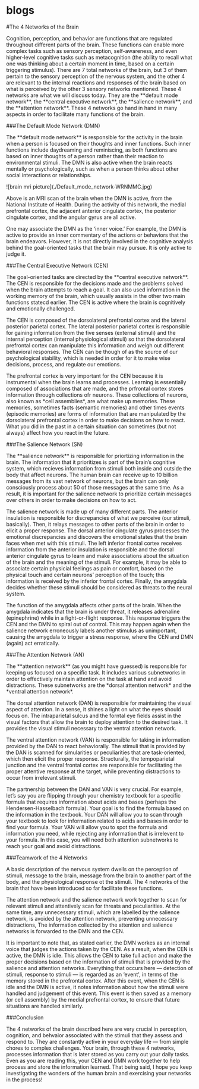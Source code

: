 # blogs
#The 4 Networks of the Brain

<p>Cognition, perception, and behavior are functions that are regulated throughout different parts of the brain. These functions can enable more complex tasks such as sensory perception, self-awareness, and even higher-level cognitive tasks such as metacognition (the ability to recall what one was thinking about a certain moment in time, based on a certain triggering stimulus). There are 7 total networks of the brain, but 3 of them pertain to the sensory perception of the nervous system, and the other 4 are relevant to the internal reactions and responses of the brain based on what is perceived by the other 3 sensory networks mentioned. These 4 networks are what we will discuss today. They are the **default mode network**, the **central executive network**, the **salience network**, and the **attention network**. These 4 networks go hand in hand in many aspects in order to facilitate many functions of the brain.
</p>
</p>
###The Default Mode Network (DMN)
</p>
<p>The **default mode network** is responsible for the activity in the brain when a person is focused on their thoughts and inner functions. Such inner functions include daydreaming and reminiscing, as both functions are based on inner thoughts of a person rather than their reaction to environmental stimuli. The DMN is also active when the brain reacts mentally or psychologically, such as when a person thinks about other social interactions or relationships.
</p>
![brain mri picture](./Default_mode_network-WRNMMC.jpg)

</p>
<p>Above is an MRI scan of the brain when the DMN is active, from the National Institute of Health. During the activity of this network, the medial prefrontal cortex, the adjacent anterior cingulate cortex, the posterior cingulate cortex, and the angular gyrus are all active.
</p>
<p>One may associate the DMN as the ‘inner voice.’ For example, the DMN is active to provide an inner commentary of the actions or behaviors that the brain endeavors. However, it is not directly involved in the cognitive analysis behind the goal-oriented tasks that the brain may pursue. It is only active to judge it.
</p>
</p>
###The Central Executive Network (CEN)
</p>
<p>The goal-oriented tasks are directed by the **central executive network**. The CEN is responsible for the decisions made and the problems solved when the brain attempts to reach a goal. It can also used information in the working memory of the brain, which usually assists in the other two main functions statecd earlier. The CEN is active where the brain is cognitively and emotionally challenged.
</p>
<p>The CEN is composed of the dorsolateral prefrontal cortex and the lateral posterior parietal cortex. The lateral posterior parietal cortex is responsible for gaining information from the five senses (external stimuli) and the internal perception (internal physiological stimuli) so that the dorsolateral prefrontal cortex can manipulate this information and weigh out different behavioral responses. The CEN can be though of as the source of our psychological stability, which is needed in order for it to make wise decisions, process, and regulate our emotions.
</p>
<p>The prefrontal cortex is very important for the CEN because it is instrumental when the brain learns and processes. Learning is essentially composed of associations that are made, and the prfrontal cortex stores information through collections ofr neurons. These collections of neurons, also known as *cell assemblies*, are what make up memories. These memories, sometimes facts (semantic memories) and other times events (episodic memories) are forms of information that are manipulated by the dorsolateral prefrontal cortex in order to make decisions on how to react. What you did in the past in a certain situation can sometimes (but not always) affect how you react in the future.
</p>
</p>
###The Salience Network (SN)
</p>
<p>The **salience network** is responsible for priortizing information in the brain. The information that it prioritizes is part of the brain’s cognitive system, which recieves information from stimuli both inside and outside the body that affect neurons. The human brain can receive up to 10 billion messages from its vast network of neurons, but the brain can only consciously process about 50 of those messages at the same time. As a result, it is important for the salience network to prioritize certain messages over others in order to make decisions on how to act.
</p>
<p>The salience network is made up of many different parts. The anterior insulation is responsible for discrepancies of what we perceive (our stimuli,  basically). Then, it relays messages to other parts of the brain in order to elicit a proper response. The dorsal anterior cingulate gyrus processes the emotional discrepancies and discovers the emotional states that the brain faces when met with this stimuli. The left inferior frontal cortex receives information from the anterior insulation is responsible and the dorsal anterior cingulate gyrus to learn and make associations about the situation of the brain and the meaning of the stimuli. For example, it may be able to associate certain physicial feelings as pain or comfort, based on the physical touch and certain neurons’ perception of the touch; this information is received by the inferior frontal cortex. Finally, the amygdala decides whether these stimuli should be considered as threats to the neural system.
</p>
<p>The function of the amygdala affects other parts of the brain. When the amygdala indicates that the brain is under threat, it releases adrenaline (epinephrine) while in a fight-or-flight response. This response triggers the CEN and the DMN to spiral out of control. This may happen again when the salience network erroneously labels another stimulus as unimportant, causing the amygdala to trigger a stress response, where the CEN and DMN (again) act erratically.
</p>
</p>
###The Attention Network (AN)
</p>
<p>The **attention network** (as you might have guessed) is responsible for keeping us focused on a specific task. It includes various subnetworks in order to effectively maintain attention on the task at hand and avoid distractions. These subnetworks are the *dorsal attention network* and the *ventral attention network*.
</p>
<p>The dorsal attention network (DAN) is responsible for maintaining the visual aspect of attention. In a sense, it shines a light on what the eyes should focus on. The intraparietal sulcus and the forntal eye fields assist in the visual factors that allow the brain to deploy attention to the desired task. It provides the visual stimuli necessary to the ventral attention network.
</p>
<p>The ventral attention network (VAN) is responsible for taking in information provided by the DAN to react behaviorally. The stimuli that is provided by the DAN is scanned for simularities or peculiarities that are task-oriented, which then elicit the proper response. Structurally, the tempoparietal junction and the ventral frontal cortex are responsible for facilitating the proper attentive response at the target, while preventing distractions to occur from irrelevant stimuli.
</p>
<p>The partnership between the DAN and VAN is very crucial. For example, let’s say you are flipping through your chemistry textbook for a specific formula that requires information about acids and bases (perhaps the Hendersen-Hasselbach formula). Your goal is to find the formula based on the information in the textbook. Your DAN will allow you to scan through your textbook to look for information related to acids and bases in order to find your formula. Your VAN will allow you to spot the formula and information you need, while rejecting any information that is irrelevent to your formula. In this case, you will need both attention subnetworks to reach your goal and avoid distractions.
</p>
</p>
###Teamwork of the 4 Networks
</p>
<p>A basic description of the nervous system dwells on the perception of stimuli, message to the brain, message from the brain to another part of the body, and the physiological response ot the stimuli. The 4 networks of the brain that have been introduced so far facilitate these functions.
</p>
<p>The attention network and the salience network work together to scan for relevant stimuli and attentively scan for threats and peculiarities. At the same time, any unnecessary stimuli, which are labelled by the salience network, is avoided by the attention network, preventing unnecessary distractions, The information collected by the attention and salience networks is forwarded to the DMN and the CEN. 
</p>
<p>It is important to note that, as stated earlier, the DMN workes as an internal voice that judges the actions taken by the CEN. As a result, when the CEN is active, the DMN is idle. This allows the CEN to take full action and make the proper decisions based on the information of stimuli that is provided by the salience and attention networks. Everything that occurs here — detection of stimuli, response to stimuli — is regarded as an ‘event', in terms of the memory stored in the prefrontal cortex. After this event, when the CEN is idle and the DMN is active, it notes information about how the stimuli were handled and judgement of this event. This event is then saved as a memory (or cell assembly) by the medial prefrontal cortex, to ensure that future situations are handled similarly.
</p>
</p>
###Conclusion
</p>
<p>The 4 networks of the brain described here are very crucial in perception, cognition, and behvaior associated with the stimuli that they assess and respond to. They are constantly active in your everyday life — from simple chores to complex challenges. Your brain, through these 4 networks, processes information that is later stored as you carry out your daily tasks. Even as you are reading this, your CEN and DMN work together to help process and store the information learned. That being said, I hope you keep investigating the wonders of the human brain and exercising your networks in the process!
